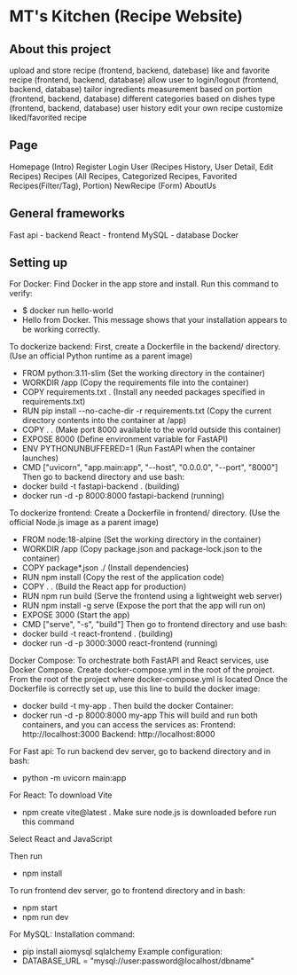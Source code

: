 # MT's Kitchen (Recipe Website)

## About this project
upload and store recipe (frontend, backend, datebase)
like and favorite recipe (frontend, backend, database)
allow user to login/logout (frontend, backend, database)
tailor ingredients measurement based on portion (frontend, backend, database)
different categories based on dishes type (frontend, backend, database)
user history
edit your own recipe 
customize liked/favorited recipe

## Page
Homepage (Intro)
Register 
Login
User (Recipes History, User Detail, Edit Recipes)
Recipes (All Recipes, Categorized Recipes, Favorited Recipes(Filter/Tag), Portion)
NewRecipe (Form)
AboutUs


## General frameworks
Fast api - backend
React - frontend
MySQL - database
Docker

## Setting up
For Docker:
Find Docker in the app store and install.
Run this command to verify:
- $ docker run hello-world
- Hello from Docker.
This message shows that your installation appears to be working correctly.

To dockerize backend:
First, create a Dockerfile in the backend/ directory.
(Use an official Python runtime as a parent image)
- FROM python:3.11-slim
(Set the working directory in the container)
- WORKDIR /app
(Copy the requirements file into the container)
- COPY requirements.txt .
(Install any needed packages specified in requirements.txt)
- RUN pip install --no-cache-dir -r requirements.txt
(Copy the current directory contents into the container at /app)
- COPY . .
(Make port 8000 available to the world outside this container)
- EXPOSE 8000
(Define environment variable for FastAPI)
- ENV PYTHONUNBUFFERED=1
(Run FastAPI when the container launches)
- CMD ["uvicorn", "app.main:app", "--host", "0.0.0.0", "--port", "8000"]
Then go to backend directory and use bash:
- docker build -t fastapi-backend .     (building)
- docker run -d -p 8000:8000 fastapi-backend       (running)

To dockerize frontend:
Create a Dockerfile in frontend/ directory.
(Use the official Node.js image as a parent image)
- FROM node:18-alpine
(Set the working directory in the container)
- WORKDIR /app
(Copy package.json and package-lock.json to the container)
- COPY package*.json ./
(Install dependencies)
- RUN npm install
(Copy the rest of the application code)
- COPY . .
(Build the React app for production)
- RUN npm run build
(Serve the frontend using a lightweight web server)
- RUN npm install -g serve
(Expose the port that the app will run on)
- EXPOSE 3000
(Start the app)
- CMD ["serve", "-s", "build"]
Then go to frontend directory and use bash:
- docker build -t react-frontend .         (building)
- docker run -d -p 3000:3000 react-frontend           (running)

Docker Compose:
To orchestrate both FastAPI and React services, use Docker Compose.
Create docker-compose.yml in the root of the project.
From the root of the project where docker-compose.yml is located
Once the Dockerfile is correctly set up, use this line to build the docker image:
- docker build -t my-app .
Then build the docker Container:
- docker run -d -p 8000:8000 my-app
This will build and run both containers, and you can access the services as:
Frontend: http://localhost:3000
Backend: http://localhost:8000

For Fast api:
To run backend dev server, go to backend directory and in bash:
- python -m uvicorn main:app

For React:
To download Vite
- npm create vite@latest .
Make sure node.js is downloaded before run this command

Select React and JavaScript

Then run
- npm install

To run frontend dev server, go to frontend directory and in bash:
- npm start
- npm run dev

For MySQL:
Installation command:
- pip install aiomysql sqlalchemy
Example configuration:
- DATABASE_URL = "mysql://user:password@localhost/dbname"